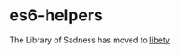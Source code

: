 
# es6-helpers
The Library of Sadness has moved to [libety](https://github.com/PatentNavigation/libety/tree/main/packages/sad-panda)
